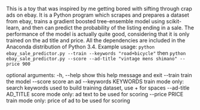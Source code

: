 This is a toy that was inspired by me getting bored with sifting through crap
ads on ebay. It is a Python program which scrapes and prepares a dataset from
ebay, trains a gradient boosted tree-ensemble model using scikit-learn, and
then can predict the probability of the listing ending in a sale. The
performance of the model is actually quite good, considering that it is only
trained on the ad title and price. All the dependencies are included in the
Anaconda distribution of Python 3.4. Example usage: `python
ebay_sale_predictor.py --train --keywords "road+bicycle"` then `python
ebay_sale_predictor.py --score --ad-title "vintage mens shimano" --price 900`

optional arguments:
  -h, --help           show this help message and exit
  --train              train the model
  --score              score an ad
  --keywords KEYWORDS  train mode only: search keywords used to build training
                       dataset, use + for spaces
  --ad-title AD_TITLE  score mode only: ad text to be used for scoring
  --price PRICE        train mode only: price of ad to be used for scoring

